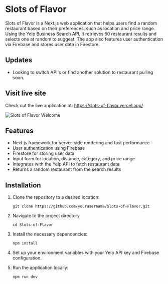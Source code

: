 # Slots of Flavor

Slots of Flavor is a Next.js web application that helps users find a random restaurant based on their preferences, such as location and price range. Using the Yelp Business Search API, it retrieves 50 restaurant results and selects one at random to suggest. The app also features user authentication via Firebase and stores user data in Firestore.

## Updates

- Looking to switch API's or find another solution to restaurant pulling soon.

## Visit live site

Check out the live application at: https://slots-of-flavor.vercel.app/

![Slots of Flavor Welcome](https://i.imgur.com/JuBSZvN.jpeg)

## Features

- Next.js framework for server-side rendering and fast performance
- User authentication using Firebase
- Firestore for storing user data
- Input form for location, distance, category, and price range
- Integrates with the Yelp API to fetch restaurant data
- Returns a random restaurant from the search results

## Installation

1. Clone the repository to a desired location:

   ```
   git clone https://github.com/yourusername/Slots-of-Flavor.git
   ```

2. Navigate to the project directory

   ```
   cd Slots-of-Flavor
   ```

3. Install the necessary dependencies:

   ```
   npm install
   ```

4. Set up your environment variables with your Yelp API key and Firebase configuration.

5. Run the application locally:

   ```
   npm run dev
   ```

